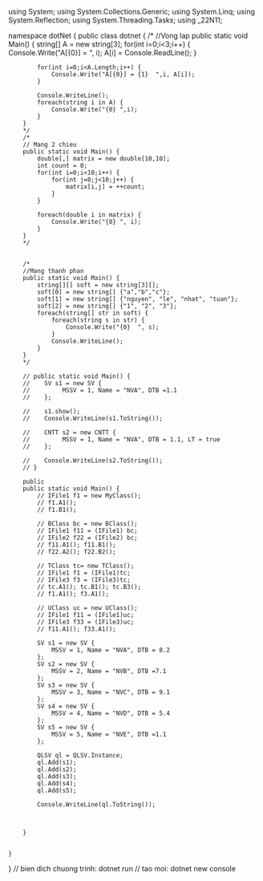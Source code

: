 using System;
using System.Collections.Generic;
using System.Linq;
using System.Reflection;
using System.Threading.Tasks;
using _22N11;


namespace dotNet
{
    public class dotnet
    {
        /*
        //Vong lap 
        public static void Main()
        {
            string[] A = new string[3];
            for(int i=0;i<3;i++) {
                Console.Write("A[{0}] = ", i);
                A[i] = Console.ReadLine();
            }

            for(int i=0;i<A.Length;i++) {
                Console.Write("A[{0}] = {1}  ",i, A[i]);
            }

            Console.WriteLine();
            foreach(string i in A) {
                Console.Write("{0} ",i);
            }
        } 
        */
        /*
        // Mang 2 chieu
        public static void Main() {
            double[,] matrix = new double[10,10];
            int count = 0;
            for(int i=0;i<10;i++) {
                for(int j=0;j<10;j++) {
                    matrix[i,j] = ++count;
                }
            }

            foreach(double i in matrix) {
                Console.Write("{0} ", i);
            }
        }
        */


        /*
        //Mang thanh phan
        public static void Main() {
            string[][] soft = new string[3][];
            soft[0] = new string[] {"a","b","c"};
            soft[1] = new string[] {"nguyen", "le", "nhat", "tuan"};
            soft[2] = new string[] {"1", "2", "3"};
            foreach(string[] str in soft) {
                foreach(string s in str) {
                    Console.Write("{0}  ", s);
                }
                Console.WriteLine();
            }
        }
        */

        // public static void Main() {
        //    SV s1 = new SV {
        //         MSSV = 1, Name = "NVA", DTB =1.1
        //    };

        //    s1.show();
        //    Console.WriteLine(s1.ToString());

        //    CNTT s2 = new CNTT {
        //         MSSV = 1, Name = "NVA", DTB = 1.1, LT = true
        //    };
           
        //    Console.WriteLine(s2.ToString());
        // }

        public 
        public static void Main() {
            // IFile1 f1 = new MyClass();
            // f1.A1();
            // f1.B1();

            // BClass bc = new BClass();
            // IFile1 f11 = (IFile1) bc;
            // IFile2 f22 = (IFile2) bc;
            // f11.A1(); f11.B1();
            // f22.A2(); f22.B2();

            // TClass tc= new TClass();
            // IFile1 f1 = (IFile1)tc;
            // IFile3 f3 = (IFile3)tc;
            // tc.A1(); tc.B1(); tc.B3();
            // f1.A1(); f3.A1();

            // UClass uc = new UClass();
            // IFile1 f11 = (IFile1)uc;
            // IFile3 f33 = (IFile3)uc;
            // f11.A1(); f33.A1();

            SV s1 = new SV {
                MSSV = 1, Name = "NVA", DTB = 8.2
            };
            SV s2 = new SV {
                MSSV = 2, Name = "NVB", DTB =7.1
            };
            SV s3 = new SV {
                MSSV = 3, Name = "NVC", DTB = 9.1
            };
            SV s4 = new SV {
                MSSV = 4, Name = "NVD", DTB = 5.4
            };
            SV s5 = new SV {
                MSSV = 5, Name = "NVE", DTB =1.1
            };

            QLSV ql = QLSV.Instance;
            ql.Add(s1);
            ql.Add(s2);
            ql.Add(s3);
            ql.Add(s4);
            ql.Add(s5);

            Console.WriteLine(ql.ToString());



        }

        
    }
}
// bien dich chuong trinh: dotnet run
// tao moi: dotnet new console